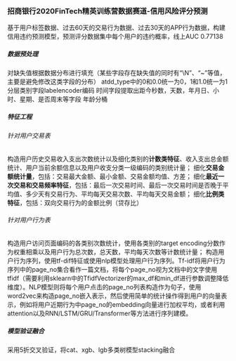 ### 招商银行2020FinTech精英训练营数据赛道-信用风险评分预测

基于用户标签数据、过去60天的交易行为数据、过去30天的APP行为数据，构建信用违约预测模型，预测评分数据集中每个用户的违约概率，线上AUC 0.77138

##### 数据预处理
对缺失值根据数据分布进行填充（某些字段存在缺失值的同时有“\N”、“~”等值，主要是避免修改这类字段的分布）
atdd_type中的0和0.0统一为0，1和1.0统一为1
分层类别字段labelencoder编码
时间字段提取出距今秒数，天数，年月日、小时、星期、是否周末等字段
年龄分桶

##### 特征工程
###### 针对用户交易表
构造用户历史交易收入支出次数统计以及细化类别的**计数类特征**、收入支出总金额统计、用户当前余额信息以及用户收支分类一级编码的类别统计量；
细化**交易金额统计量**，包括：交易最大金额、最小金额、交易金额均值、方差；
细化**最近一次交易和交易频率特征**，包括：最后一次交易时间、最后一次交易时间是否晚于平均值、多少天有交易行为、平均每天交易次数、平均每天交易金额；
细化**比例类特征**，包括：双向交易行为的金额比例（贷存比）

###### 针对用户行为表
构造用户访问页面编码的各类别次数统计，使用各类别的target encoding分数作为权重相乘以及用户行为总次数，总天数，平均每天次数等计数统计量；
构造用户行为序列，使用tf-dif特征或使用nlp模型处理用户行为序列。Tf-idf将用户行为序列中的page_no集合看作一篇文档，将每个page_no视为文档中的文字使用tfidf（需要利用sklearn中的TfidfVectorizer的max_df和min_df进行参数调整降低维度）。NLP模型则将每个用户点击的page_no列表构造作为句子，使用word2vec来构造page_no嵌入表示，然后使用简单的统计操作得到用户的向量表示，例如将用户近期行为中page_no的embedding向量进行加权平均，或者利用attention以及RNN/LSTM/GRU/Transformer等方法进行序列建模。

##### 模型验证融合
采用5折交叉验证，将cat、xgb、lgb多类树模型stacking融合

